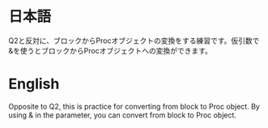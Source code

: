 # 日本語

Q2と反対に、ブロックからProcオブジェクトの変換をする練習です。仮引数で&を使うとブロックからProcオブジェクトへの変換ができます。

# English

Opposite to Q2, this is practice for converting from block to Proc object. By using & in the parameter, you can convert from block to Proc object.
